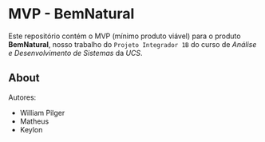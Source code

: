 # MVP - BemNatural

Este repositório contém o MVP (mínimo produto viável) para o produto **BemNatural**,
nosso trabalho do `Projeto Integrador 1B` do curso de *Análise e Desenvolvimento de Sistemas* da *UCS*.


## About

Autores:
- William Pilger
- Matheus
- Keylon
